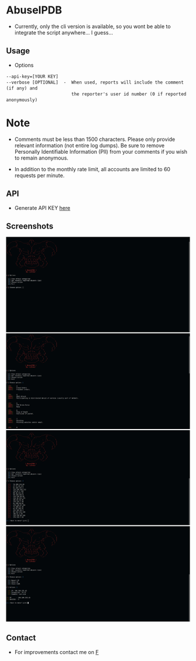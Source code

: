 # AbuseIPDB

* Currently, only the cli version is available, so you wont be able to integrate the script anywhere... I guess...

## Usage
 * Options
```
--api-key=[YOUR KEY]
--verbose [OPTIONAL]  -  When used, reports will include the comment (if any) and 
                         the reporter's user id number (0 if reported anonymously)
```

# Note
* Comments must be less than 1500 characters. Please only provide relevant information (not entire log dumps). Be sure to remove Personally Identifiable Information (PII) from your comments if you wish to remain anonymous.

* In addition to the monthly rate limit, all accounts are limited to 60 requests per minute.

## API
* Generate API KEY [here](https://www.abuseipdb.com/api.html)


## Screenshots
![alt text](https://github.com/JissatsU/AbuseIPDB/blob/master/test1.jpg)
![alt text](https://github.com/JissatsU/AbuseIPDB/blob/master/test2.jpg)
![alt text](https://github.com/JissatsU/AbuseIPDB/blob/master/test3.jpg)
![alt text](https://github.com/JissatsU/AbuseIPDB/blob/master/test4.jpg)

## Contact
* For improvements contact me on [F](https://www.facebook.com/svz.17B)

